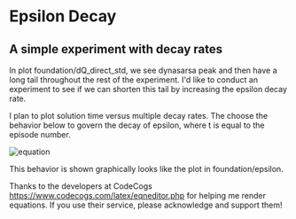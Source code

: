 # Epsilon Decay
## A simple experiment with decay rates

In plot foundation/dQ_direct_std, we see dynasarsa peak and then have a long tail throughout the rest of the experiment.
I'd like to conduct an experiment to see if we can shorten this tail by increasing the epsilon decay rate.

I plan to plot solution time versus multiple decay rates. The choose the behavior below to govern the decay of epsilon, where t is equal to the episode number.

![equation](https://latex.codecogs.com/gif.latex?\epsilon(t)&space;=&space;\max&space;(&space;\epsilon_{min},&space;\min(\epsilon_{max},&space;1-\log_{10}\xi&space;t)&space;))

This behavior is shown graphically looks like the plot in foundation/epsilon.

Thanks to the developers at CodeCogs https://www.codecogs.com/latex/eqneditor.php for helping me render equations. If you use their service, please acknowledge and support them!
